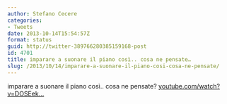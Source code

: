 ```yaml
---
author: Stefano Cecere
categories:
- Tweets
date: 2013-10-14T15:54:57Z
format: status
guid: http://twitter-389766280385159168-post
id: 4701
title: imparare a suonare il piano così.. cosa ne pensate…
slug: /2013/10/14/imparare-a-suonare-il-piano-cosi-cosa-ne-pensate/
---
```


imparare a suonare il piano così.. cosa ne pensate? [youtube.com/watch?v=DOSEek…](http://www.youtube.com/watch?v=DOSEekGuq0w)